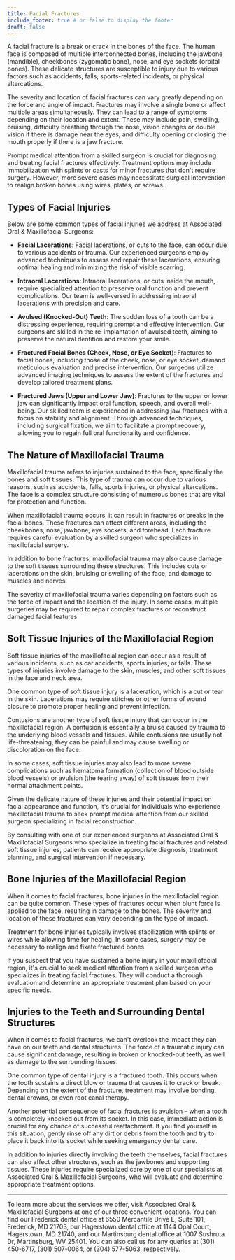 ```yaml
---
title: Facial Fractures
include_footer: true # or false to display the footer
draft: false
---
```


A facial fracture is a break or crack in the bones of the face. The human face is composed of multiple interconnected bones, including the jawbone (mandible), cheekbones (zygomatic bone), nose, and eye sockets (orbital bones). These delicate structures are susceptible to injury due to various factors such as accidents, falls, sports-related incidents, or physical altercations.

The severity and location of facial fractures can vary greatly depending on the force and angle of impact. Fractures may involve a single bone or affect multiple areas simultaneously. They can lead to a range of symptoms depending on their location and extent. These may include pain, swelling, bruising, difficulty breathing through the nose, vision changes or double vision if there is damage near the eyes, and difficulty opening or closing the mouth properly if there is a jaw fracture.

Prompt medical attention from a skilled surgeon is crucial for diagnosing and treating facial fractures effectively. Treatment options may include immobilization with splints or casts for minor fractures that don't require surgery. However, more severe cases may necessitate surgical intervention to realign broken bones using wires, plates, or screws.

## Types of Facial Injuries

Below are some common types of facial injuries we address at Associated Oral & Maxillofacial Surgeons:

- **Facial Lacerations**: Facial lacerations, or cuts to the face, can occur due to various accidents or trauma. Our experienced surgeons employ advanced techniques to assess and repair these lacerations, ensuring optimal healing and minimizing the risk of visible scarring.

- **Intraoral Lacerations**: Intraoral lacerations, or cuts inside the mouth, require specialized attention to preserve oral function and prevent complications. Our team is well-versed in addressing intraoral lacerations with precision and care.

- **Avulsed (Knocked-Out) Teeth**: The sudden loss of a tooth can be a distressing experience, requiring prompt and effective intervention. Our surgeons are skilled in the re-implantation of avulsed teeth, aiming to preserve the natural dentition and restore your smile.

- **Fractured Facial Bones (Cheek, Nose, or Eye Socket)**: Fractures to facial bones, including those of the cheek, nose, or eye socket, demand meticulous evaluation and precise intervention. Our surgeons utilize advanced imaging techniques to assess the extent of the fractures and develop tailored treatment plans.

- **Fractured Jaws (Upper and Lower Jaw)**: Fractures to the upper or lower jaw can significantly impact oral function, speech, and overall well-being. Our skilled team is experienced in addressing jaw fractures with a focus on stability and alignment. Through advanced techniques, including surgical fixation, we aim to facilitate a prompt recovery, allowing you to regain full oral functionality and confidence.

## The Nature of Maxillofacial Trauma

Maxillofacial trauma refers to injuries sustained to the face, specifically the bones and soft tissues. This type of trauma can occur due to various reasons, such as accidents, falls, sports injuries, or physical altercations. The face is a complex structure consisting of numerous bones that are vital for protection and function.

When maxillofacial trauma occurs, it can result in fractures or breaks in the facial bones. These fractures can affect different areas, including the cheekbones, nose, jawbone, eye sockets, and forehead. Each fracture requires careful evaluation by a skilled surgeon who specializes in maxillofacial surgery.

In addition to bone fractures, maxillofacial trauma may also cause damage to the soft tissues surrounding these structures. This includes cuts or lacerations on the skin, bruising or swelling of the face, and damage to muscles and nerves.

The severity of maxillofacial trauma varies depending on factors such as the force of impact and the location of the injury. In some cases, multiple surgeries may be required to repair complex fractures or reconstruct damaged facial features.

## Soft Tissue Injuries of the Maxillofacial Region

Soft tissue injuries of the maxillofacial region can occur as a result of various incidents, such as car accidents, sports injuries, or falls. These types of injuries involve damage to the skin, muscles, and other soft tissues in the face and neck area.

One common type of soft tissue injury is a laceration, which is a cut or tear in the skin. Lacerations may require stitches or other forms of wound closure to promote proper healing and prevent infection.

Contusions are another type of soft tissue injury that can occur in the maxillofacial region. A contusion is essentially a bruise caused by trauma to the underlying blood vessels and tissues. While contusions are usually not life-threatening, they can be painful and may cause swelling or discoloration on the face.

In some cases, soft tissue injuries may also lead to more severe complications such as hematoma formation (collection of blood outside blood vessels) or avulsion (the tearing away) of soft tissues from their normal attachment points.

Given the delicate nature of these injuries and their potential impact on facial appearance and function, it's crucial for individuals who experience maxillofacial trauma to seek prompt medical attention from our skilled surgeon specializing in facial reconstruction.

By consulting with one of our experienced surgeons at Associated Oral & Maxillofacial Surgeons who specialize in treating facial fractures and related soft tissue injuries, patients can receive appropriate diagnosis, treatment planning, and surgical intervention if necessary.

## Bone Injuries of the Maxillofacial Region

When it comes to facial fractures, bone injuries in the maxillofacial region can be quite common. These types of fractures occur when blunt force is applied to the face, resulting in damage to the bones. The severity and location of these fractures can vary depending on the type of impact.

Treatment for bone injuries typically involves stabilization with splints or wires while allowing time for healing. In some cases, surgery may be necessary to realign and fixate fractured bones.

If you suspect that you have sustained a bone injury in your maxillofacial region, it's crucial to seek medical attention from a skilled surgeon who specializes in treating facial fractures. They will conduct a thorough evaluation and determine an appropriate treatment plan based on your specific needs.

## Injuries to the Teeth and Surrounding Dental Structures

When it comes to facial fractures, we can't overlook the impact they can have on our teeth and dental structures. The force of a traumatic injury can cause significant damage, resulting in broken or knocked-out teeth, as well as damage to the surrounding tissues.

One common type of dental injury is a fractured tooth. This occurs when the tooth sustains a direct blow or trauma that causes it to crack or break. Depending on the extent of the fracture, treatment may involve bonding, dental crowns, or even root canal therapy.

Another potential consequence of facial fractures is avulsion – when a tooth is completely knocked out from its socket. In this case, immediate action is crucial for any chance of successful reattachment. If you find yourself in this situation, gently rinse off any dirt or debris from the tooth and try to place it back into its socket while seeking emergency dental care.

In addition to injuries directly involving the teeth themselves, facial fractures can also affect other structures, such as the jawbones and supporting tissues. These injuries require specialized care by one of our specialists at Associated Oral & Maxillofacial Surgeons, who will evaluate and determine appropriate treatment options.

---

To learn more about the services we offer, visit Associated Oral & Maxillofacial Surgeons at one of our three convenient locations. You can find our Frederick dental office at 6550 Mercantile Drive E, Suite 101, Frederick, MD 21703, our Hagerstown dental office at 1144 Opal Court, Hagerstown, MD 21740, and our Martinsburg dental office at 1007 Sushruta Dr, Martinsburg, WV 25401. You can also call us for any queries at (301) 450-6717, (301) 507-0064, or (304) 577-5063, respectively.
